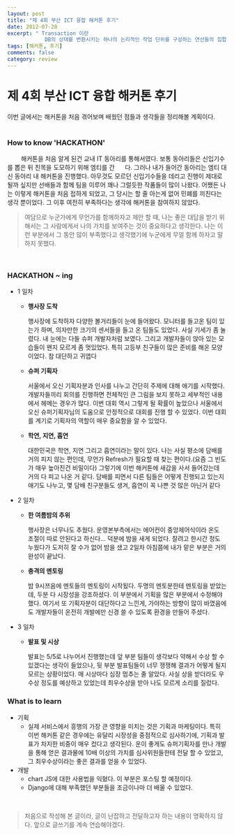 ```yaml
---
layout: post
title: "제 4회 부산 ICT 융합 해커톤 후기"
date: 2012-07-28
excerpt: " Transaction 이란
            DB의 상태를 변환시키는 하나의 논리적인 작업 단위를 구성하는 연산들의 집합"
tags: [해커톤, 후기]
comments: false
category: review
---
```


# 제 4회 부산 ICT 융합 해커톤 후기


이번 글에서는 해커톤을 처음 겪어보며 배웠던 점들과 생각들을 정리해볼 계획이다. 
<br>
<br>


### How to know 'HACKATHON'

&nbsp; &nbsp; &nbsp; &nbsp; 해커톤을 처음 알게 된건 교내 IT 동아리를 통해서였다. 보통 동아리들은 신입기수를 뽑은 뒤 친목을 도모하기 위해 엠티를 간&nbsp; &nbsp; &nbsp; 다. 그러나 내가 들어간 동아리는 엠티 대신 동아리 내 해커톤을 진행했다. 아무것도 모르던 신입기수들을 데리고 진행이 제대로 될까 싶지만 선배들과 함께 팀을 이루어 꽤나 그럴듯한 작품들이 많이 나왔다. 어쨌든 나는 이렇게 해커톤을 처음 접하게 되었고, 그 당시는 할 줄 아는게 없어 민폐를 끼친다는 생각 뿐이었다.  그 이후 여전히 부족하다는 생각에 해커톤을 참여하지 않았다.

> 여담으로 누군가에게 무언가를 함께하자고 제안 할 때, 나는  좋은 대답을 받기 위해서는 그 사람에게서 나의 가치를  보여주는 것이 중요하다고 생각한다. 나는 이런 부분에서 그 동안 많이 부족했다고 생각했기에 누군에게 무얼 함께 하자고 말하지 못했다. 


<br>

### HACKATHON ~ ing

+ 1 일차

  + **행사장 도착**

    행사장에 도착하자 다양한 볼거리들이 눈에 들어왔다. 모니터를 들고온 팀이 있는가 하며, 의자만한 크기의 센서들을 들고 온 팀들도 있었다. 사실 기세가 좀 눌렸다. 내 눈에는 다들 슈퍼 개발자처럼 보였다. 그리고 개발자들이 앉아 있는 모습들이 왠지 모르게 좀 멋있었다. 특히 고등부 친구들이 많은 준비를 해온 모양이었다. 참 대단하고 귀엽다

  + **슈퍼 기획자**

    서울에서 오신 기획자분과 인사를 나누고 간단히 주제에 대해 애기를 시작했다. 개발자들끼리 회의를 진행하면 전체적인 큰 그림을 보지 못하고 세부적인 내용에서 헤메는 경우가 많다. 이번 대회 역시 그렇게 될 확률이 높았으나 서울에서 오신 슈퍼기획자님의 도움으로 안정적으로 대회를 진행 할 수 있었다. 이번 대회를 계기로 기획자의 역할이 매우 중요함을 알 수 있었다. 

  + **학연, 지연, 흡연**

    대한민국은 학연, 지연 그리고 흡연이라는 말이 있다. 나는 사실 평소에 담배를 거의 피지 않는 편인데, 무언가 Refresh가 필요할 때 찾는 편이다.(요즘 그 빈도가 매우 높아진건 비밀이다)  그렇기에 이번 해커톤에 새갑을 사서 들어갔는데 거의 다 피고 나온 거 같다. 담배를 피면서 다른 팀들은 어떻게 진행되고 있는지 애기도 나누고, 몇  담배 친구분들도 생겨, 흡연이 꼭  나쁜 것 많은 아닌거 같다

+ 2 일차

  + **한 여름밤의 추위**

    행사장은 너무나도 추웠다. 운영본부측에서는 에어컨이 중앙제어식이라 온도 조절이 따로 안된다고 하신다... 덕분에 밤을 새게 되었다. 잘려고 한시간 정도 누웠다가 도저히 잘 수가 없어 밤을 샜고 2일차 아침쯤에 내가 맡은 부분은 거의 완성이 끝났다.

  + **충격의 멘토링**

    밤 9시쯔음에 멘토들의 멘토링이 시작됬다. 두명의 멘토분한테 멘토링을 받았는데, 두분 다 시장성을 강조하셨다. 이 부분에서 기획을 많은 부분에서 수정해야 했다. 여기서 또 기획자분이 대단하다고 느낀게, 가야하는 방향이 많이 바꼈음에도 개발자들이 온전히 개발에만 신경 쓸 수 있도록 환경을 만들어 주셨다.

+ 3 일차

  + **발표 및 시상**

    발표는 5/5로 나누어서 진행했는데 앞 부분 팀들이 생각보다 약해서 수상 할 수 있겠다는 생각이 들었으나, 뒷 부분 발표팀들이 너무 쟁쟁해 결과가 어떻게 될지 모르는 상황이었다. 매 시상마다 심장 멈추는 줄 알았다. 사실 상을 받더라도 우수상 정도를 예상하고 있었는데 최우수상을 받아 나도 모르게 소리를 질렀다.



### What is to learn

+ 기획
  + 실제 서비스에서 흥행의 가장 큰 영향을 미치는 것은 기획과 마케팅이다. 특히 이번 해커톤 같은 경우에는 유달리 시장성을 중점적으로 심사하기에, 기획과 발표가 차지한 비중이 매우 컸다고 생각된다. 운이 좋게도 슈퍼기획자를 만나 개발을 통해 얻은 결과물에 10배 이상의 가치를 심사위원들한테 전달 할 수 있었고, 그  최우수상이라는 좋은 결과를 얻을 수 있었다.
+ 개발
  + chart JS에 대한 사용법을 익혔다.  이 부분은 포스팅 할 예정이다.
  + Django에 대해 부족했던 부분들을 조금이나마 더 배울 수 있었다.

<br>

> 처음으로 작성해 본 글이라,  글이 난잡하고 전달하고자 하는 내용이 명확하지 않다.  앞으로 글쓰기를 계속 연습해야겠다.
